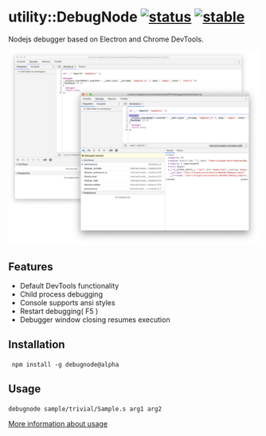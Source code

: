 # utility::DebugNode [![status](https://github.com/Wandalen/DebugNode/workflows/publish/badge.svg)](https://github.com/Wandalen/DebugNode/actions?query=workflow%3Apublish) [![stable](https://img.shields.io/badge/stability-stable-brightgreen.svg)](https://github.com/emersion/stability-badges#stable)
Nodejs debugger based on Electron and Chrome DevTools.

![image](doc/img.png)

## Features

- Default DevTools functionality
- Child process debugging
- Console supports ansi styles
- Restart debugging( F5 )
- Debugger window closing resumes execution

## Installation

``` npm install -g debugnode@alpha```

## Usage

``` debugnode sample/trivial/Sample.s arg1 arg2 ```

[More information about usage](./doc/tutorial/HowToUse.md)
